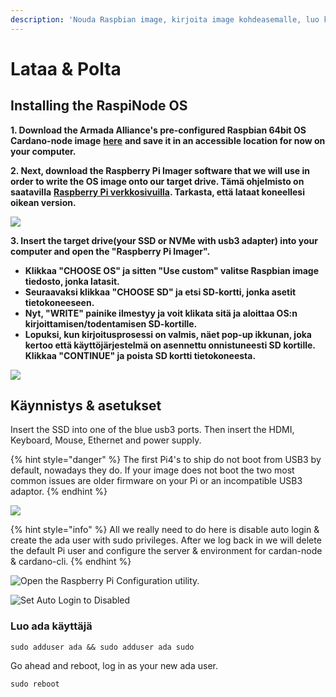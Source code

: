 ```yaml
---
description: 'Nouda Raspbian image, kirjoita image kohdeasemalle, luo käyttäjä.'
---
```


# Lataa & Polta

## Installing the RaspiNode OS

**1. Download the Armada Alliance's pre-configured Raspbian 64bit OS Cardano-node image** [**here**](https://db.adamantium.online/RasPi-Node.img.gz) **and save it in an accessible location for now on your computer.**

**2. Next, download the Raspberry Pi Imager software that we will use in order to write the OS image onto our target drive. Tämä ohjelmisto on saatavilla** [**Raspberry Pi verkkosivuilla**](https://www.raspberrypi.org/software/)**. Tarkasta, että lataat koneellesi oikean version.**

![](../../.gitbook/assets/screen-shot-2021-03-12-at-5.36.30-pm.png)

**3. Insert the target drive\(your SSD or NVMe with usb3 adapter\) into your computer and open the "Raspberry Pi Imager".**

* **Klikkaa "CHOOSE OS" ja sitten "Use custom" valitse Raspbian image tiedosto, jonka latasit.**
* **Seuraavaksi klikkaa "CHOOSE SD" ja etsi SD-kortti, jonka asetit tietokoneeseen.**
* **Nyt, "WRITE" painike ilmestyy ja voit klikata sitä ja aloittaa OS:n kirjoittamisen/todentamisen SD-kortille.**
* **Lopuksi, kun kirjoitusprosessi on valmis, näet pop-up ikkunan, joka kertoo että käyttöjärjestelmä on asennettu onnistuneesti SD kortille. Klikkaa "CONTINUE" ja poista SD kortti tietokoneesta.**

![](../../.gitbook/assets/image-2-.png)

## Käynnistys & asetukset

Insert the SSD into one of the blue usb3 ports. Then insert the HDMI, Keyboard, Mouse, Ethernet and power supply.

{% hint style="danger" %}
The first Pi4's to ship do not boot from USB3 by default, nowadays they do. If your image does not boot the two most common issues are older firmware on your Pi or an incompatible USB3 adaptor.
{% endhint %}

![](../../.gitbook/assets/pi4.jpeg)

{% hint style="info" %}
All we really need to do here is disable auto login & create the ada user with sudo privileges. After we log back in we will delete the default Pi user and configure the server & environment for cardan-node & cardano-cli.
{% endhint %}

![Open the Raspberry Pi Configuration utility.](../../.gitbook/assets/raspberrypi-configuration.png)

![Set Auto Login to Disabled](../../.gitbook/assets/disable-auto-login.png)

### Luo ada käyttäjä

```text
sudo adduser ada && sudo adduser ada sudo
```

Go ahead and reboot, log in as your new ada user.

```text
sudo reboot
```

